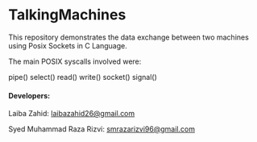 # TalkingMachines
This repository demonstrates the data exchange between two machines using Posix Sockets in C Language.

The main POSIX syscalls involved were:

pipe()
select()
read() write()
socket()
signal()



#### Developers:

Laiba Zahid: laibazahid26@gmail.com

Syed Muhammad Raza Rizvi: smrazarizvi96@gmail.com
